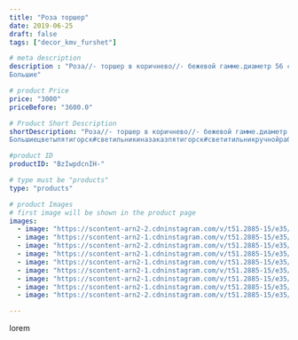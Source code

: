 ```yaml
---
title: "Роза торшер"
date: 2019-06-25
draft: false
tags: ["decor_kmv_furshet"]

# meta description
description : "Роза//- торшер в коричнево//- бежевой гамме.диаметр 56 см , смотрится очень красиво и богато.светодиодная лампа создаёт уют , своим приглушённым светом.
Большие"

# product Price
price: "3000"
priceBefore: "3600.0"

# Product Short Description
shortDescription: "Роза//- торшер в коричнево//- бежевой гамме.диаметр 56 см , смотрится очень красиво и богато.светодиодная лампа создаёт уют , своим приглушённым светом.
Большиецветыпятигорск#светильникиназаказпятигорск#светитильникручнойработыминеральныеводы#цветыгигант#большиецветыминеральныеводы#свадебныйдекорминералбныеводы"

#product ID
productID: "BzIwpdcnIH-"

# type must be "products"
type: "products"

# product Images
# first image will be shown in the product page
images:
  - image: "https://scontent-arn2-2.cdninstagram.com/v/t51.2885-15/e35/p1080x1080/62446712_458285811385284_181065007742594041_n.jpg?tp=1&_nc_ht=scontent-arn2-2.cdninstagram.com&_nc_cat=100&_nc_ohc=PreMv7pqpOQAX8owF2P&oh=591e7af6d35be05f21fa753c21137e1b&oe=6074BAF8&ig_cache_key=MjA3NDEyMTQxMjM0MTA1OTE4NA%3D%3D.2"
  - image: "https://scontent-arn2-1.cdninstagram.com/v/t51.2885-15/e35/p1080x1080/65527792_356037981724962_7097717477611330936_n.jpg?tp=1&_nc_ht=scontent-arn2-1.cdninstagram.com&_nc_cat=106&_nc_ohc=f2kq35HJKeAAX8Nt0_M&oh=44e52199a26ab1bfc9b6f7a31e8b8c7d&oe=6072C29C&ig_cache_key=MjA3NDEyMTQyMjU4MzUxNDQ1Ng%3D%3D.2"
  - image: "https://scontent-arn2-2.cdninstagram.com/v/t51.2885-15/e35/p1080x1080/64982868_443019846494789_1036404659961543411_n.jpg?tp=1&_nc_ht=scontent-arn2-2.cdninstagram.com&_nc_cat=105&_nc_ohc=0GAbQB9tkYwAX9o4YmF&oh=765d990092cf9df9549a9640705fea4d&oe=6074658E&ig_cache_key=MjA3NDEyMTQyMjU2Njc5MTY3Ng%3D%3D.2"
  - image: "https://scontent-arn2-1.cdninstagram.com/v/t51.2885-15/e35/p1080x1080/64277092_324183515180224_505348709304765413_n.jpg?tp=1&_nc_ht=scontent-arn2-1.cdninstagram.com&_nc_cat=104&_nc_ohc=bnrUkNkm53kAX_JEVuB&oh=66b57cbd0734c9ecc6bf6d279b8321ee&oe=607336E5&ig_cache_key=MjA3NDEyMTQyNTU0NDYxNjY0OQ%3D%3D.2"
  - image: "https://scontent-arn2-1.cdninstagram.com/v/t51.2885-15/e35/p1080x1080/64827323_634992760343011_2826579008526033612_n.jpg?tp=1&_nc_ht=scontent-arn2-1.cdninstagram.com&_nc_cat=107&_nc_ohc=HiP0uSuYXrkAX-tUZYb&oh=f35130587acac914410d279d284f2e07&oe=607617A6&ig_cache_key=MjA3NDEyMTQ0OTQ0MzgyMjI3Nw%3D%3D.2"
  - image: "https://scontent-arn2-1.cdninstagram.com/v/t51.2885-15/e35/p1080x1080/62217604_2353422471570742_3631005122346808231_n.jpg?tp=1&_nc_ht=scontent-arn2-1.cdninstagram.com&_nc_cat=110&_nc_ohc=bF7sOZceF2AAX8xHEb2&oh=cdb2179405ade70fc2890cd7ef9158ff&oe=60761D43&ig_cache_key=MjA3NDEyMTQ3ODA1NzIzNzA1OA%3D%3D.2"
  - image: "https://scontent-arn2-1.cdninstagram.com/v/t51.2885-15/e35/p1080x1080/62253739_183958122599114_3593454500973156906_n.jpg?tp=1&_nc_ht=scontent-arn2-1.cdninstagram.com&_nc_cat=102&_nc_ohc=xVhjxxjKh3QAX9dJfq2&oh=0b05164f8c0fa20211537981de108c19&oe=6075B4F1&ig_cache_key=MjA3NDEyMTUyNTAwMDA1ODc3Nw%3D%3D.2"
  - image: "https://scontent-arn2-1.cdninstagram.com/v/t51.2885-15/e35/p1080x1080/64441126_415459219056753_1373702719734747645_n.jpg?tp=1&_nc_ht=scontent-arn2-1.cdninstagram.com&_nc_cat=109&_nc_ohc=yOYdtyZMJMEAX_9qrVV&oh=6815e83e82a0ed571e3aff2ddf8a2f48&oe=607418CE&ig_cache_key=MjA3NDEyMTU0NTM4NDM4NTM5OA%3D%3D.2"
  - image: "https://scontent-arn2-2.cdninstagram.com/v/t51.2885-15/e35/p1080x1080/65312015_2456221871101080_6109570319400795446_n.jpg?tp=1&_nc_ht=scontent-arn2-2.cdninstagram.com&_nc_cat=100&_nc_ohc=V-spiSPl0LwAX_aVuIE&oh=6e5d09db5c392ae0411b4ac7188fde4b&oe=6075FFF5&ig_cache_key=MjA3NDEyMTU2NDU1MjM1MjIwMA%3D%3D.2"

---
```

lorem

